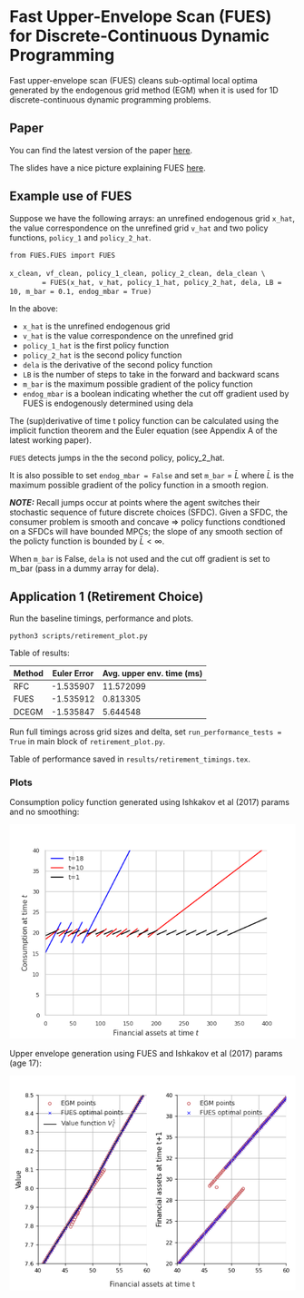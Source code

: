 # Fast Upper-Envelope Scan (FUES) for Discrete-Continuous Dynamic Programming

Fast upper-envelope scan (FUES) cleans sub-optimal local optima generated by the endogenous grid method (EGM) when it is used for 1D discrete-continuous dynamic programming problems.

## Paper

You can find the latest version of the paper [here](docs/FUES_EGM_21102024.pdf).

The slides have a nice picture explaining FUES [here](docs/slides_05022023.pdf).

## Example use of FUES

Suppose we have the following arrays: an unrefined endogenous grid `x_hat`, the value correspondence on the unrefined grid `v_hat` 
and two policy functions, `policy_1` and `policy_2_hat`.

```
from FUES.FUES import FUES

x_clean, vf_clean, policy_1_clean, policy_2_clean, dela_clean \
        = FUES(x_hat, v_hat, policy_1_hat, policy_2_hat, dela, LB = 10, m_bar = 0.1, endog_mbar = True)
```

In the above:
- `x_hat` is the unrefined endogenous grid
- `v_hat` is the value correspondence on the unrefined grid
- `policy_1_hat` is the first policy function
- `policy_2_hat` is the second policy function
- `dela` is the derivative of the second policy function
- `LB` is the number of steps to take in the forward and backward scans
- `m_bar` is the maximum possible gradient of the policy function
- `endog_mbar` is a boolean indicating whether the cut off gradient used by FUES is endogenously determined using dela

The (sup)derivative of time t policy function can be calculated using the implicit function theorem and the Euler equation (see Appendix A of the latest working paper).

`FUES` detects jumps in the the second policy, policy_2_hat. 

It is also possible to set `endog_mbar = False` and set `m_bar` = $\bar{L}$ where $\bar{L}$ is the maximum possible gradient of the policy function in a smooth region.

 **_NOTE:_** Recall jumps occur at points where the agent switches their stochastic sequence of future discrete choices (SFDC). Given a SFDC, the consumer problem is smooth and concave $\Rightarrow$ policy functions condtioned on a SFDCs will have bounded MPCs; the slope of any smooth section of the policty function is bounded by $\bar{L}<\infty$. 

When `m_bar` is False, `dela` is not used and the cut off gradient is set to m_bar (pass in a dummy array for dela).



## Application 1 (Retirement Choice)

Run the baseline timings, performance and plots. 

```
python3 scripts/retirement_plot.py
```

Table of results:

| Method | Euler Error    | Avg. upper env. time (ms) |
|--------|----------------|---------------------------|
| RFC    | -1.535907      | 11.572099                 |
| FUES   | -1.535912      | 0.813305                  |
| DCEGM  | -1.535847      | 5.644548                  |


Run full timings across grid sizes and delta, set `run_performance_tests = True` in main block of `retirement_plot.py`. 

Table of performance saved in `results/retirement_timings.tex`.

### Plots 


Consumption policy function generated using Ishkakov et al (2017) params and no smoothing:

![ret_cons_all](results/plots/retirement/ret_cons_all.png)

Upper envelope generation using FUES and Ishkakov et al (2017) params (age 17):

![ret_vf_aprime_all_17](/results/plots/retirement/ret_vf_aprime_all_17_3000_sigma0.png)
